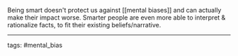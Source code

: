 Being smart doesn't protect us against [[mental biases]] and can actually make their impact worse.
Smarter people are even more able to interpret & rationalize facts, to fit their existing beliefs/narrative.

_______________
tags: #mental_bias 